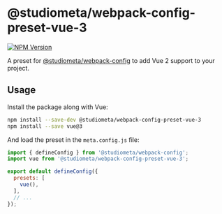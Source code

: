 # @studiometa/webpack-config-preset-vue-3

[![NPM Version](https://img.shields.io/npm/v/@studiometa/webpack-config-preset-vue-3.svg?style=flat-square)](https://www.npmjs.com/package/@studiometa/webpack-config-preset-vue-3)

A preset for [@studiometa/webpack-config](https://github.com/studiometa/webpack-config) to add Vue 2 support to your project.

## Usage

Install the package along with Vue:

```sh
npm install --save-dev @studiometa/webpack-config-preset-vue-3
npm install --save vue@3
```

And load the preset in the `meta.config.js` file:

```js
import { defineConfig } from '@studiometa/webpack-config';
import vue from '@studiometa/webpack-config-preset-vue-3';

export default defineConfig({
  presets: [
    vue(),
  ],
  // ...
});
```
